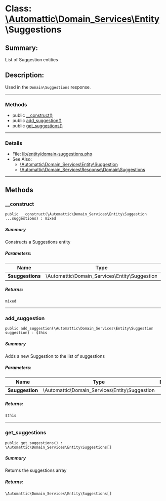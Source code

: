 # Class: [\Automattic](../namespaces/automattic.md)[\Domain_Services](../namespaces/automattic-domain-services.md)[\Entity](../namespaces/automattic-domain-services-entity.md)\Suggestions

## Summary:

List of Suggestion entities

## Description:

Used in the `Domain\Suggestions` response.


---

### Methods

* public [__construct()](#method___construct)
* public [add_suggestion()](#method_add_suggestion)
* public [get_suggestions()](#method_get_suggestions)

---

### Details

* File: [lib/entity/domain-suggestions.php](../../lib/entity/domain-suggestions.php)
* See Also:
  * [\Automattic\Domain_Services\Entity\Suggestion](../classes/Automattic-Domain-Services-Entity-Suggestion.md)
  * [\Automattic\Domain_Services\Response\Domain\Suggestions](../classes/Automattic-Domain-Services-Response-Domain-Suggestions.md)

---

## Methods

<a id="method___construct"></a>
### __construct

```
public __construct(\Automattic\Domain_Services\Entity\Suggestion  ...suggestions) : mixed
```

##### Summary

Constructs a Suggestions entity

##### Parameters:

| Name | Type | Default |
|------|------|---------|
| **$suggestions** | \Automattic\Domain_Services\Entity\Suggestion |  |

##### Returns:

```
mixed
```

---

<a id="method_add_suggestion"></a>
### add_suggestion

```
public add_suggestion(\Automattic\Domain_Services\Entity\Suggestion  suggestion) : $this
```

##### Summary

Adds a new Suggestion to the list of suggestions

##### Parameters:

| Name | Type | Default |
|------|------|---------|
| **$suggestion** | \Automattic\Domain_Services\Entity\Suggestion |  |

##### Returns:

```
$this
```

---

<a id="method_get_suggestions"></a>
### get_suggestions

```
public get_suggestions() : \Automattic\Domain_Services\Entity\Suggestions[]
```

##### Summary

Returns the suggestions array

##### Returns:

```
\Automattic\Domain_Services\Entity\Suggestions[]
```
